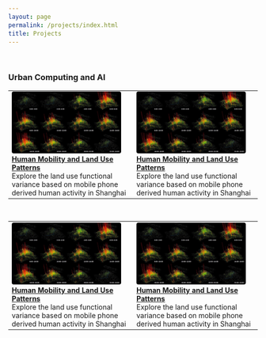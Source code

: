 ```yaml
---
layout: page
permalink: /projects/index.html
title: Projects
---
```


<br>

### Urban Computing and AI

<table>
<tr>
  <!-- 1 ▸ Human Mobility and Land Use -->
  <td width="50%" valign="top">
    <a href="https://doi-org.proxy.library.nyu.edu/10.1177/23998083221103261">
      <img src="images/mobility_pattern.jpg"
           alt="Mobility patterns"
           style="width:93%; border-radius:4px;">
    </a><br>
    <strong>
      <a href="https://doi-org.proxy.library.nyu.edu/10.1177/23998083221103261">
        Human Mobility and Land Use Patterns
      </a>
    </strong><br>
    Explore the land use functional variance based on mobile phone derived human activity in Shanghai
  </td>

  <!-- 2 ▸ Human Mobility and Land Use -->
  <td width="50%" valign="top">
    <a href="https://doi-org.proxy.library.nyu.edu/10.1177/23998083221103261">
      <img src="images/mobility_pattern.jpg"
           alt="Mobility patterns"
           style="width:93%; border-radius:4px;">
    </a><br>
    <strong>
      <a href="https://doi-org.proxy.library.nyu.edu/10.1177/23998083221103261">
        Human Mobility and Land Use Patterns
      </a>
    </strong><br>
    Explore the land use functional variance based on mobile phone derived human activity in Shanghai
  </td>
</tr>

<table>
<tr>
  <!-- 1 ▸ Human Mobility and Land Use -->
  <td width="50%" valign="top">
    <a href="https://doi-org.proxy.library.nyu.edu/10.1177/23998083221103261">
      <img src="images/mobility_pattern.jpg"
           alt="Mobility patterns"
           style="width:93%; border-radius:4px;">
    </a><br>
    <strong>
      <a href="https://doi-org.proxy.library.nyu.edu/10.1177/23998083221103261">
        Human Mobility and Land Use Patterns
      </a>
    </strong><br>
    Explore the land use functional variance based on mobile phone derived human activity in Shanghai
  </td>

  <!-- 2 ▸ Human Mobility and Land Use -->
  <td width="50%" valign="top">
    <a href="https://doi-org.proxy.library.nyu.edu/10.1177/23998083221103261">
      <img src="images/mobility_pattern.jpg"
           alt="Mobility patterns"
           style="width:93%; border-radius:4px;">
    </a><br>
    <strong>
      <a href="https://doi-org.proxy.library.nyu.edu/10.1177/23998083221103261">
        Human Mobility and Land Use Patterns
      </a>
    </strong><br>
    Explore the land use functional variance based on mobile phone derived human activity in Shanghai
  </td>
</tr>

<br>
